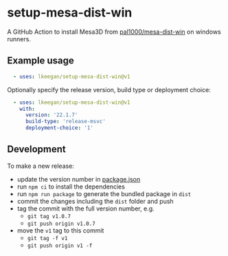 # setup-mesa-dist-win

A GitHub Action to install Mesa3D from [pal1000/mesa-dist-win](https://github.com/pal1000/mesa-dist-win) on windows runners.

## Example usage

```yaml
  - uses: lkeegan/setup-mesa-dist-win@v1
```

Optionally specify the release version, build type or deployment choice:

```yaml
  - uses: lkeegan/setup-mesa-dist-win@v1
    with:
      version: '22.1.7'
      build-type: 'release-msvc'
      deployment-choice: '1'
```

## Development

To make a new release:

- update the version number in [package.json](package.json#L3)
- run `npm ci` to install the dependencies
- run `npm run package` to generate the bundled package in `dist`
- commit the changes including the `dist` folder and push
- tag the commit with the full version number, e.g.
  - `git tag v1.0.7`
  - `git push origin v1.0.7`
- move the `v1` tag to this commit
  - `git tag -f v1`
  - `git push origin v1 -f`